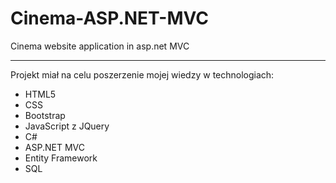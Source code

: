 # Cinema-ASP.NET-MVC
Cinema website application in asp.net MVC

---

Projekt miał na celu poszerzenie mojej wiedzy w technologiach:
- HTML5
- CSS
- Bootstrap
- JavaScript z JQuery
- C#
- ASP.NET MVC
- Entity Framework
- SQL
